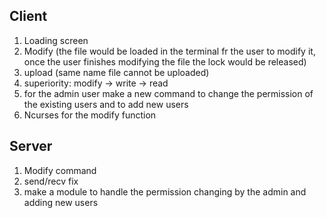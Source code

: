 ## Client
1. Loading screen
2. Modify (the file would be loaded in the terminal fr the user to modify it, once the user finishes modifying the file the lock would be released)
3. upload (same name file cannot be uploaded)
4. superiority: modify -> write -> read
5. for the admin user make a new command to change the permission of the existing users and to add new users 
6. Ncurses for the modify function 


## Server 
1. Modify command
2. send/recv fix
3. make a module to handle the permission changing by the admin and adding new users 